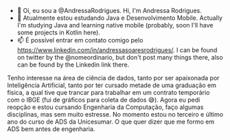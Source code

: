 - 👋 Oi, eu sou a @AndressaRodrigues. Hi, I'm Andressa Rodrigues.
- 🌱 Atualmente estou estudando Java e Desenvolvimento Mobile. Actually I'm studying Java and learning native mobile (probably, soon I'll have some projects in Kotlin here).
- 📫 É possível entrar em contato comigo pelo https://www.linkedin.com/in/andressasoaresrodrigues/. I can be found on twitter by the @nomeordinario, but don't post many things there, also can be found by the Linkedin link there.

Tenho interesse na área de ciência de dados, tanto por ser apaixonada por Inteligência Artificial, tanto por ter cursado metade de uma graduação em física, a qual tive que trancar para trabalhar em um contrato temporário com o IBGE (fui de gráficos para coleta de dados 😅). Agora eu pedi reopção e estou cursando Engenharia da Computação, faço algumas disciplinas, mas sem muito estresse.
No momento estou no terceiro e último ano do curso de ADS da Unicesumar. O que quer dizer que me formo em ADS bem antes de engenharia.
